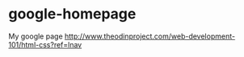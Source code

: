 # google-homepage
My google page
http://www.theodinproject.com/web-development-101/html-css?ref=lnav
